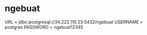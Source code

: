 # ngebuat
URL      = jdbc:postgresql://34.222.110.23:5432/ngebuat
USERNAME = postgres
PASSWORD = ngebuat12345
